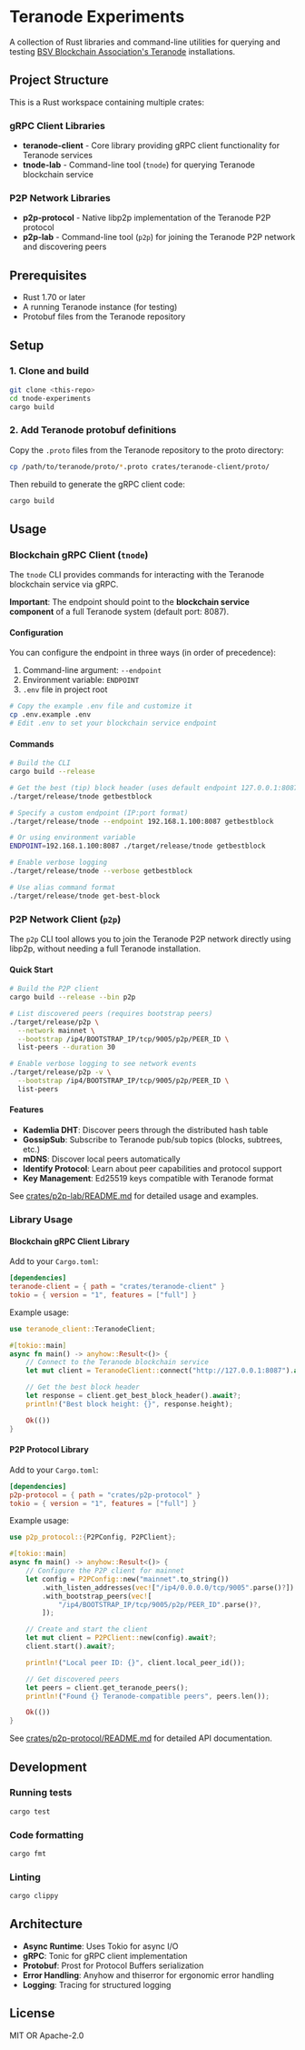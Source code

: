 # Teranode Experiments

A collection of Rust libraries and command-line utilities for querying and testing [BSV Blockchain Association's Teranode](https://github.com/bsv-blockchain/teranode.git) installations.

## Project Structure

This is a Rust workspace containing multiple crates:

### gRPC Client Libraries

- **teranode-client** - Core library providing gRPC client functionality for Teranode services
- **tnode-lab** - Command-line tool (`tnode`) for querying Teranode blockchain service

### P2P Network Libraries

- **p2p-protocol** - Native libp2p implementation of the Teranode P2P protocol
- **p2p-lab** - Command-line tool (`p2p`) for joining the Teranode P2P network and discovering peers

## Prerequisites

- Rust 1.70 or later
- A running Teranode instance (for testing)
- Protobuf files from the Teranode repository

## Setup

### 1. Clone and build

```bash
git clone <this-repo>
cd tnode-experiments
cargo build
```

### 2. Add Teranode protobuf definitions

Copy the `.proto` files from the Teranode repository to the proto directory:

```bash
cp /path/to/teranode/proto/*.proto crates/teranode-client/proto/
```

Then rebuild to generate the gRPC client code:

```bash
cargo build
```

## Usage

### Blockchain gRPC Client (`tnode`)

The `tnode` CLI provides commands for interacting with the Teranode blockchain service via gRPC.

**Important**: The endpoint should point to the **blockchain service component** of a full Teranode system (default port: 8087).

#### Configuration

You can configure the endpoint in three ways (in order of precedence):

1. Command-line argument: `--endpoint`
2. Environment variable: `ENDPOINT`
3. `.env` file in project root

```bash
# Copy the example .env file and customize it
cp .env.example .env
# Edit .env to set your blockchain service endpoint
```

#### Commands

```bash
# Build the CLI
cargo build --release

# Get the best (tip) block header (uses default endpoint 127.0.0.1:8087)
./target/release/tnode getbestblock

# Specify a custom endpoint (IP:port format)
./target/release/tnode --endpoint 192.168.1.100:8087 getbestblock

# Or using environment variable
ENDPOINT=192.168.1.100:8087 ./target/release/tnode getbestblock

# Enable verbose logging
./target/release/tnode --verbose getbestblock

# Use alias command format
./target/release/tnode get-best-block
```

### P2P Network Client (`p2p`)

The `p2p` CLI tool allows you to join the Teranode P2P network directly using libp2p, without needing a full Teranode installation.

#### Quick Start

```bash
# Build the P2P client
cargo build --release --bin p2p

# List discovered peers (requires bootstrap peers)
./target/release/p2p \
  --network mainnet \
  --bootstrap /ip4/BOOTSTRAP_IP/tcp/9005/p2p/PEER_ID \
  list-peers --duration 30

# Enable verbose logging to see network events
./target/release/p2p -v \
  --bootstrap /ip4/BOOTSTRAP_IP/tcp/9005/p2p/PEER_ID \
  list-peers
```

#### Features

- **Kademlia DHT**: Discover peers through the distributed hash table
- **GossipSub**: Subscribe to Teranode pub/sub topics (blocks, subtrees, etc.)
- **mDNS**: Discover local peers automatically
- **Identify Protocol**: Learn about peer capabilities and protocol support
- **Key Management**: Ed25519 keys compatible with Teranode format

See [crates/p2p-lab/README.md](crates/p2p-lab/README.md) for detailed usage and examples.

### Library Usage

#### Blockchain gRPC Client Library

Add to your `Cargo.toml`:

```toml
[dependencies]
teranode-client = { path = "crates/teranode-client" }
tokio = { version = "1", features = ["full"] }
```

Example usage:

```rust
use teranode_client::TeranodeClient;

#[tokio::main]
async fn main() -> anyhow::Result<()> {
    // Connect to the Teranode blockchain service
    let mut client = TeranodeClient::connect("http://127.0.0.1:8087").await?;

    // Get the best block header
    let response = client.get_best_block_header().await?;
    println!("Best block height: {}", response.height);

    Ok(())
}
```

#### P2P Protocol Library

Add to your `Cargo.toml`:

```toml
[dependencies]
p2p-protocol = { path = "crates/p2p-protocol" }
tokio = { version = "1", features = ["full"] }
```

Example usage:

```rust
use p2p_protocol::{P2PConfig, P2PClient};

#[tokio::main]
async fn main() -> anyhow::Result<()> {
    // Configure the P2P client for mainnet
    let config = P2PConfig::new("mainnet".to_string())
        .with_listen_addresses(vec!["/ip4/0.0.0.0/tcp/9005".parse()?])
        .with_bootstrap_peers(vec![
            "/ip4/BOOTSTRAP_IP/tcp/9005/p2p/PEER_ID".parse()?,
        ]);

    // Create and start the client
    let mut client = P2PClient::new(config).await?;
    client.start().await?;

    println!("Local peer ID: {}", client.local_peer_id());

    // Get discovered peers
    let peers = client.get_teranode_peers();
    println!("Found {} Teranode-compatible peers", peers.len());

    Ok(())
}
```

See [crates/p2p-protocol/README.md](crates/p2p-protocol/README.md) for detailed API documentation.

## Development

### Running tests

```bash
cargo test
```

### Code formatting

```bash
cargo fmt
```

### Linting

```bash
cargo clippy
```

## Architecture

- **Async Runtime**: Uses Tokio for async I/O
- **gRPC**: Tonic for gRPC client implementation
- **Protobuf**: Prost for Protocol Buffers serialization
- **Error Handling**: Anyhow and thiserror for ergonomic error handling
- **Logging**: Tracing for structured logging

## License

MIT OR Apache-2.0
